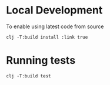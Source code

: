 # Local Development

To enable using latest code from source
```
clj -T:build install :link true
```

# Running tests

```
clj -T:build test
```
